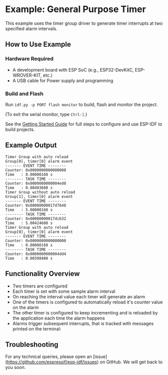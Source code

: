 # Example: General Purpose Timer

This example uses the timer group driver to generate timer interrupts at two specified alarm intervals.

## How to Use Example

### Hardware Required

* A development board with ESP SoC (e.g., ESP32-DevKitC, ESP-WROVER-KIT, etc.)
* A USB cable for Power supply and programming

### Build and Flash

Run `idf.py -p PORT flash monitor` to build, flash and monitor the project.

(To exit the serial monitor, type ``Ctrl-]``.)

See the [Getting Started Guide](https://docs.espressif.com/projects/esp-idf/en/latest/get-started/index.html) for full steps to configure and use ESP-IDF to build projects.

## Example Output

```
Timer Group with auto reload
Group[0], timer[0] alarm event
------- EVENT TIME --------
Counter: 0x0000000000000008
Time   : 0.00000160 s
-------- TASK TIME --------
Counter: 0x0000000000004ed8
Time   : 0.00403680 s
Timer Group without auto reload
Group[1], timer[0] alarm event
------- EVENT TIME --------
Counter: 0x00000000017d7848
Time   : 5.00000160 s
-------- TASK TIME --------
Counter: 0x00000000017dcb32
Time   : 5.00424680 s
Timer Group with auto reload
Group[0], timer[0] alarm event
------- EVENT TIME --------
Counter: 0x0000000000000008
Time   : 0.00000160 s
-------- TASK TIME --------
Counter: 0x0000000000004dd4
Time   : 0.00398480 s
```

## Functionality Overview

* Two timers are configured
* Each timer is set with some sample alarm interval
* On reaching the interval value each timer will generate an alarm
* One of the timers is configured to automatically reload it's counter value on the alarm
* The other timer is configured to keep incrementing and is reloaded by the application each time the alarm happens
* Alarms trigger subsequent interrupts, that is tracked with messages printed on the terminal:

## Troubleshooting

For any technical queries, please open an [issue] (https://github.com/espressif/esp-idf/issues) on GitHub. We will get back to you soon.
